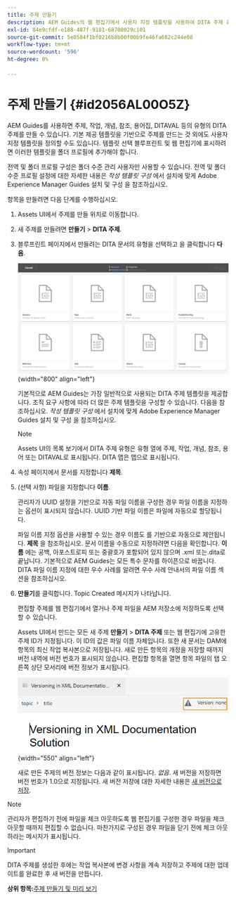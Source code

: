 ```yaml
---
title: 주제 만들기
description: AEM Guides의 웹 편집기에서 사용자 지정 템플릿을 사용하여 DITA 주제 유형을 만드는 방법에 대해 알아봅니다.
exl-id: 84e9cfdf-e188-487f-9181-68708029c101
source-git-commit: 5e0584f1bf0216b8b00f00b9fe46fa682c244e08
workflow-type: tm+mt
source-wordcount: '596'
ht-degree: 0%

---
```


# 주제 만들기 {#id2056AL00O5Z}

AEM Guides를 사용하면 주제, 작업, 개념, 참조, 용어집, DITAVAL 등의 유형의 DITA 주제를 만들 수 있습니다. 기본 제공 템플릿을 기반으로 주제를 만드는 것 외에도 사용자 지정 템플릿을 정의할 수도 있습니다. 템플릿 선택 블루프린트 및 웹 편집기에 표시하려면 이러한 템플릿을 폴더 프로필에 추가해야 합니다.

전역 및 폴더 프로필 구성은 폴더 수준 관리 사용자만 사용할 수 있습니다. 전역 및 폴더 수준 프로필 설정에 대한 자세한 내용은 *작성 템플릿 구성* 에서 설치에 맞게 Adobe Experience Manager Guides 설치 및 구성 을 참조하십시오.

항목을 만들려면 다음 단계를 수행하십시오.

1. Assets UI에서 주제를 만들 위치로 이동합니다.

1. 새 주제를 만들려면 **만들기** \> **DITA 주제**.

1. 블루프린트 페이지에서 만들려는 DITA 문서의 유형을 선택하고 을 클릭합니다 **다음**.

   ![](images/create_dita_topic.png){width="800" align="left"}

   기본적으로 AEM Guides는 가장 일반적으로 사용되는 DITA 주제 템플릿을 제공합니다. 조직 요구 사항에 따라 더 많은 주제 템플릿을 구성할 수 있습니다. 다음을 참조하십시오. *작성 템플릿 구성* 에서 설치에 맞게 Adobe Experience Manager Guides 설치 및 구성 을 참조하십시오.

   >[!NOTE]
   >
   > Assets UI의 목록 보기에서 DITA 주제 유형은 유형 열에 주제, 작업, 개념, 참조, 용어 또는 DITAVAL로 표시됩니다. DITA 맵은 맵으로 표시됩니다.

1. 속성 페이지에서 문서를 지정합니다 **제목**.

1. \(선택 사항\) 파일을 지정합니다 **이름**.

   관리자가 UUID 설정을 기반으로 자동 파일 이름을 구성한 경우 파일 이름을 지정하는 옵션이 표시되지 않습니다. UUID 기반 파일 이름은 파일에 자동으로 할당됩니다.

   파일 이름 지정 옵션을 사용할 수 있는 경우 이름도 를 기반으로 자동으로 제안됩니다. **제목** 을 참조하십시오. 문서 이름을 수동으로 지정하려면 다음을 확인합니다. **이름** 에는 공백, 아포스트로피 또는 중괄호가 포함되어 있지 않으며 .xml 또는.dita로 끝납니다. 기본적으로 AEM Guides는 모든 특수 문자를 하이픈으로 바꿉니다. DITA 파일 이름 지정에 대한 우수 사례를 알려면 우수 사례 안내서의 파일 이름 섹션을 참조하십시오.

1. **만들기**&#x200B;를 클릭합니다. Topic Created 메시지가 나타납니다.

   편집할 주제를 웹 편집기에서 열거나 주제 파일을 AEM 저장소에 저장하도록 선택할 수 있습니다.

   Assets UI에서 만드는 모든 새 주제 **만들기** \> **DITA 주제** 또는 웹 편집기에 고유한 주제 ID가 지정됩니다. 이 ID의 값은 파일 이름 자체입니다. 또한 새 문서는 DAM에 항목의 최신 작업 복사본으로 저장됩니다. 새로 만든 항목의 개정을 저장할 때까지 버전 내역에 버전 번호가 표시되지 않습니다. 편집할 항목을 열면 항목 파일의 탭 오른쪽 상단 모서리에 버전 정보가 표시됩니다.

   ![](images/topic-version-none_cs.png){width="550" align="left"}

   새로 만든 주제의 버전 정보는 다음과 같이 표시됩니다. *없음*. 새 버전을 저장하면 버전 번호가 1.0으로 지정됩니다. 새 버전 저장에 대한 자세한 내용은 [새 버전으로 저장](web-editor-features.md#save-as-new-version-id209ME400GXA).


>[!NOTE]
>
> 관리자가 편집하기 전에 파일을 체크 아웃하도록 웹 편집기를 구성한 경우 파일을 체크 아웃할 때까지 편집할 수 없습니다. 마찬가지로 구성된 경우 파일을 닫기 전에 체크 아웃하라는 메시지가 표시됩니다.

>[!IMPORTANT]
>
> DITA 주제를 생성한 후에는 작업 복사본에 변경 사항을 계속 저장하고 주제에 대한 업데이트를 완료한 후 새 버전을 만듭니다.

**상위 항목:**[&#x200B;주제 만들기 및 미리 보기](create-preview-topics.md)
